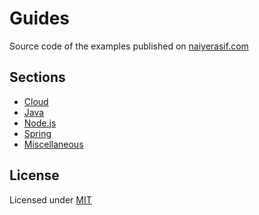 # Guides

Source code of the examples published on [naiyerasif.com](https://www.naiyerasif.com)

## Sections

- [Cloud](./cloud)
- [Java](./java)
- [Node.js](./nodejs)
- [Spring](./spring)
- [Miscellaneous](./miscellaneous)

## License

Licensed under [MIT](./LICENSE.md)
